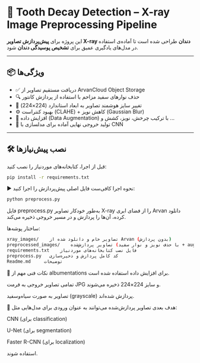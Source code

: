 # 🦷 Tooth Decay Detection – X-ray Image Preprocessing Pipeline

این پروژه برای **پیش‌پردازش تصاویر X-ray دندان** طراحی شده است تا آماده‌ی استفاده در مدل‌های یادگیری عمیق برای **تشخیص پوسیدگی دندان** شود.

---

## 📦 ویژگی‌ها

- ✅ دریافت مستقیم تصاویر از ArvanCloud Object Storage
- 🔍 حذف نوارهای سفید مزاحم با استفاده از پردازش کانتور
- 📏 تغییر سایز هوشمند تصاویر به ابعاد استاندارد (224×224)
- ⚙️ بهبود کنتراست (CLAHE) + کاهش نویز (Gaussian Blur)
- 🔁 افزایش داده (Data Augmentation) با ترکیب چرخش، نویز، کشش و ...
- 📂 تولید خروجی نهایی آماده برای مدلسازی با CNN

---

## 🛠 نصب پیش‌نیازها

قبل از اجرا، کتابخانه‌های موردنیاز را نصب کنید:

```bash
pip install -r requirements.txt
```
▶️ نحوه اجرا
کافی‌ست فایل اصلی پیش‌پردازش را اجرا کنید:
```bash
python preprocess.py
```
فایل preprocess.py به‌طور خودکار تصاویر X-ray را از فضای ابری Arvan دانلود کرده، آن‌ها را پردازش و در مسیر خروجی ذخیره می‌کند.

ساختار پوشه‌ها:
```bash
xray_images/	تصاویر خام و دانلود شده از Arvan (بدون پردازش)
preprocessed_images/	تصاویر پردازش‌شده (با حذف نویز و نوار سفید + augmentation)
requirements.txt	فایل نصب کتابخانه‌های موردنیاز
preprocess.py	کد کامل پردازش و ذخیره‌سازی
Readme.md     توضیحات
```
📌 نکات فنی مهم
از albumentations برای افزایش داده استفاده شده است.

تمامی تصاویر خروجی به فرمت JPG و سایز 224×224 ذخیره می‌شوند.

تصاویر به صورت سیاه‌وسفید (grayscale) پردازش شده‌اند.

🎯 هدف بعدی
تصاویر پردازش‌شده می‌توانند به عنوان ورودی برای مدل‌هایی مثل:

CNN (برای classification)

U-Net (برای segmentation)

Faster R-CNN (برای localization)

استفاده شوند.


